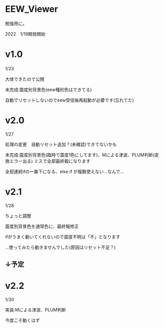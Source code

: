 # EEW_Viewer

勉強用に。

2022　1/19開発開始

# v1.0
1/23　

大体できたので公開

未完成:震度別背景色(eew種別色はできてる)

自動でリセットしないのでeew受信後再起動が必要です(忘れてた)


# v2.0
1/27

処理の変更　自動リセット追加？(未確認)できてないかも

未完成:震度別背景色(臨時で震度1色にしてます)、Mによる津波、PLUM判断(変換エラー出る)
ミスで全部最終報になります

全部連続ifの一番下になる、else if が複数使えない…なんで…

# v2.1
1/28

ちょっと調整

震度別背景色を通常色に、最終報修正

ifがうまく動いてくれないので震度不明は「不」となります

…使ってみたら動きませんでした(原因はリセット不足？)

## ↓予定

# v2.2 
1/30

実装:Mによる津波、PLUM判断

今度こそ動くはず






